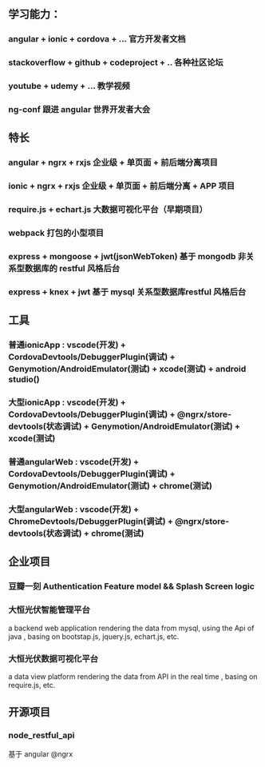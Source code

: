 ## 学习能力：
### angular + ionic + cordova + ... 官方开发者文档
### stackoverflow + github + codeproject + .. 各种社区论坛
### youtube + udemy + ... 教学视频 
### ng-conf 跟进 angular 世界开发者大会 

## 特长
### angular + ngrx + rxjs 企业级 + 单页面 + 前后端分离项目 
### ionic + ngrx + rxjs 企业级 + 单页面 + 前后端分离 + APP 项目
### require.js + echart.js 大数据可视化平台（早期项目）
### webpack 打包的小型项目
### express + mongoose + jwt(jsonWebToken)  基于 mongodb 非关系型数据库的 restful 风格后台
### express + knex + jwt 基于 mysql 关系型数据库restful 风格后台

## 工具

### 普通ionicApp : vscode(开发) + CordovaDevtools/DebuggerPlugin(调试) + Genymotion/AndroidEmulator(测试) + xcode(测试) + android studio()
### 大型ionicApp : vscode(开发) + CordovaDevtools/DebuggerPlugin(调试) + @ngrx/store-devtools(状态调试) +  Genymotion/AndroidEmulator(测试) + xcode(测试)
### 普通angularWeb : vscode(开发) + CordovaDevtools/DebuggerPlugin(调试) + Genymotion/AndroidEmulator(测试) + chrome(测试)
### 大型angularWeb : vscode(开发) + ChromeDevtools/DebuggerPlugin(调试) + @ngrx/store-devtools(状态调试) + chrome(测试)

## 企业项目

### 豆瓣一刻 Authentication Feature model && Splash Screen logic


### 大恒光伏智能管理平台

a backend web application rendering the data from mysql, using the Api of java , basing on bootstap.js, jquery.js, echart.js, etc.  


### 大恒光伏数据可视化平台

a data view platform rendering the data from API in the real time , basing on require.js, etc.

## 开源项目 

### node_restful_api


基于 angular @ngrx 
